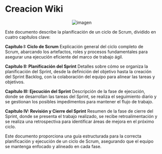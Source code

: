 # Creacion Wiki

<p align="center">
  <img src="https://github.com/user-attachments/assets/619fb49a-b1f3-4779-b3a5-39697290fac9" alt="imagen" />
</p>

Este documento describe la planificación de un ciclo de Scrum, dividido en cuatro capítulos clave:

**Capítulo I: Ciclo de Scrum**
Explicación general del ciclo completo de Scrum, abarcando los artefactos, roles y procesos fundamentales para asegurar una ejecución eficiente del marco de trabajo ágil.

**Capítulo II: Planificación del Sprint**
Detalles sobre cómo se organiza la planificación del Sprint, desde la definición del objetivo hasta la creación del Sprint Backlog, con la colaboración del equipo para alinear las tareas y objetivos.

**Capítulo III: Ejecución del Sprint**
Descripción de la fase de ejecución, donde se desarrollan las tareas del Sprint, se realiza el seguimiento diario y se gestionan los posibles impedimentos para mantener el flujo de trabajo.

**Capítulo IV: Revisión y Cierre del Sprint**
Resumen de la fase de cierre del Sprint, donde se presenta el trabajo realizado, se recibe retroalimentación y se realiza una retrospectiva para identificar áreas de mejora en el próximo ciclo.

Este documento proporciona una guía estructurada para la correcta planificación y ejecución de un ciclo de Scrum, asegurando que el equipo se mantenga enfocado y alineado en cada fase.

